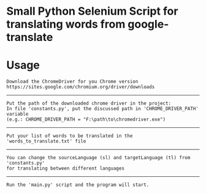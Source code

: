 # Small Python Selenium Script for translating words from google-translate

# Usage

    Download the ChromeDriver for you Chrome version
    https://sites.google.com/chromium.org/driver/downloads

___

    Put the path of the downloaded chrome driver in the project:
    In file 'constants.py', put the discussed path in 'CHROME_DRIVER_PATH' variable
    (e.g.: CHROME_DRIVER_PATH = "F:\path\to\chromedriver.exe")

___

    Put your list of words to be translated in the 'words_to_translate.txt' file

___

    You can change the sourceLanguage (sl) and targetLanguage (tl) from 'constants.py'
    for translating between different languages

___

    Run the 'main.py' script and the program will start.
